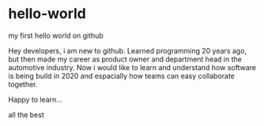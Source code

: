 # hello-world
my first hello world on github

Hey developers, i am new to github. Learned programming 20 years ago, but then made my career as product owner and department head in the automotive industry. Now i would like to learn and understand how software is being build in 2020 and espacially how teams can easy collaborate together. 

Happy to learn...

all the best
